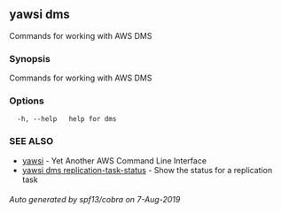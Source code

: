 ## yawsi dms

Commands for working with AWS DMS

### Synopsis


Commands for working with AWS DMS

### Options

```
  -h, --help   help for dms
```

### SEE ALSO
* [yawsi](yawsi.md)	 - Yet Another AWS Command Line Interface
* [yawsi dms replication-task-status](yawsi_dms_replication-task-status.md)	 - Show the status for a replication task

###### Auto generated by spf13/cobra on 7-Aug-2019
